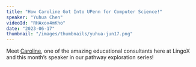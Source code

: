 ```yaml
---
title: "How Caroline Got Into UPenn for Computer Science!"
speaker: "Yuhua Chen"
videoId: "RHAxox4mKho"
date: "2023-06-17"
thumbnail: "/images/thumbnails/yuhua-jun17.png"
---
```


Meet [Caroline](/team/consultants/yuhua), one of the amazing educational consultants here at LingoX and this month’s speaker in our pathway exploration series!